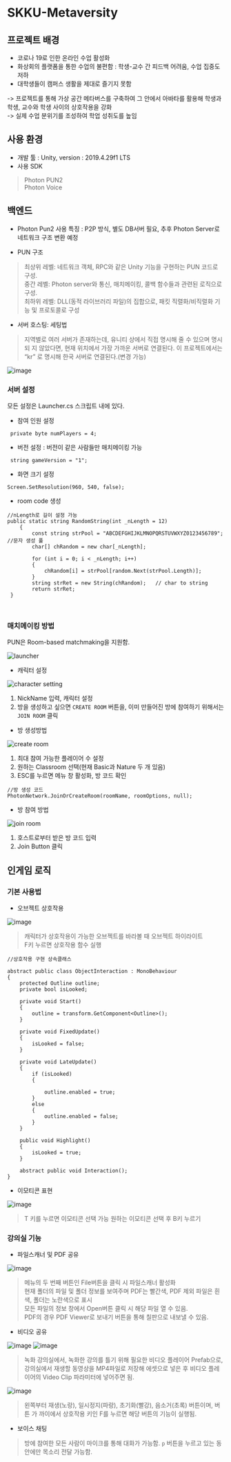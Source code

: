 # SKKU-Metaversity

## 프로젝트 배경

- 코로나 19로 인한 온라인 수업 활성화
- 화상회의 플랫폼을 통한 수업의 불편함
  : 학생-교수 간 피드백 어려움, 수업 집중도 저하
- 대학생들이 캠퍼스 생활을 제대로 즐기지 못함

-> 프로젝트를 통해 가상 공간 메타버스를 구축하여 그 안에서 아바타를 활용해 학생과
학생, 교수와 학생 사이의 상호작용을 강화  
-> 실제 수업 분위기를 조성하여 학업 성취도를 높임

## 사용 환경

- 개발 툴
  : Unity, version : 2019.4.29f1 LTS
- 사용 SDK
> Photon PUN2  
Photon Voice

## 백엔드
- Photon Pun2 사용
특징 : P2P 방식, 별도 DB서버 필요, 추후 Photon Server로 네트워크 구조 변환 예정

- PUN 구조
> 최상위 레벨: 네트워크 객체, RPC와 같은 Unity 기능을 구현하는 PUN 코드로 구성.  
 중간 레벨: Photon server와 통신, 매치메이킹, 콜백 함수들과 관련된 로직으로 구성.  
 최하위 레벨: DLL(동적 라이브러리 파일)의 집합으로, 패킷 직렬화/비직렬화 기능 및
프로토콜로 구성

- 서버 호스팅: 세팅법
> 지역별로 여러 서버가 존재하는데, 유니티 상에서 직접 명시해 줄 수 있으며 명시되
지 않았다면, 현재 위치에서 가장 가까운 서버로 연결된다. 이 프로젝트에서는 “kr”
로 명시해 한국 서버로 연결된다.(변경 가능)

![image](https://user-images.githubusercontent.com/38908169/147135709-486ca1af-8eec-4fbb-86ec-0b54bd685807.png)

### 서버 설정

모든 설정은 Launcher.cs 스크립트 내에 있다.

- 참여 인원 설정
```
 private byte numPlayers = 4;
```

- 버전 설정 : 버전이 같은 사람들만 매치메이킹 가능
```
 string gameVersion = "1";
```

- 화면 크기 설정
```
Screen.SetResolution(960, 540, false);
```

- room code 생성
```
//nLength로 길이 설정 가능
public static string RandomString(int _nLength = 12)
    {
        const string strPool = "ABCDEFGHIJKLMNOPQRSTUVWXYZ0123456789";  //문자 생성 풀
        char[] chRandom = new char[_nLength];

        for (int i = 0; i < _nLength; i++)
        {
            chRandom[i] = strPool[random.Next(strPool.Length)];
        }
        string strRet = new String(chRandom);   // char to string
        return strRet;
 }
 
 
```

### 매치메이킹 방법

PUN은 Room-based matchmaking을 지원함.

![launcher](https://user-images.githubusercontent.com/33747749/147245271-52e2c3b9-b4b8-410f-900b-cad9b5ecd8ad.png)

- 캐릭터 설정

![character setting](https://user-images.githubusercontent.com/33747749/147245450-bf004f23-5a62-4ed5-bf0c-bef608966344.png)

1. NickName 입력, 캐릭터 설정
2. 방을 생성하고 싶으면 `CREATE ROOM` 버튼을, 이미 만들어진 방에 참여하기 위해서는 `JOIN ROOM` 클릭

- 방 생성방법

![create room](https://user-images.githubusercontent.com/33747749/147245394-e438fc2e-af15-4997-8f0e-625031a89ed6.png)

1. 최대 참여 가능한 플레이어 수 설정
2. 원하는 Classroom 선택(현재 Basic과 Nature 두 개 있음)
3. ESC를 누르면 메뉴 창 활성화, 방 코드 확인

```
//방 생성 코드
PhotonNetwork.JoinOrCreateRoom(roomName, roomOptions, null);
```

- 방 참여 방법

![join room](https://user-images.githubusercontent.com/33747749/147245360-949afb18-0db7-4413-a082-3824620aba76.png)

1. 호스트로부터 받은 방 코드 입력
2. Join Button 클릭


## 인게임 로직

### 기본 사용법

- 오브젝트 상호작용

![image](https://user-images.githubusercontent.com/38908169/147135943-3ed61945-513f-47cb-8d77-0936e6a3f7a7.png)

>캐릭터가 상호작용이 가능한 오브젝트를 바라볼 때 오브젝트 하이라이트  
F키 누르면 상호작용 함수 실행

```
//상호작용 구현 상속클래스

abstract public class ObjectInteraction : MonoBehaviour
{
    protected Outline outline;
    private bool isLooked;

    private void Start()
    {
        outline = transform.GetComponent<Outline>();
    }

    private void FixedUpdate()
    {
        isLooked = false;
    }

    private void LateUpdate()
    {
        if (isLooked)
        {
            
            outline.enabled = true;
        }
        else
        {
            outline.enabled = false;
        }
    }

    public void Highlight()
    {
        isLooked = true;
    }

    abstract public void Interaction();
}
```

- 이모티콘 표현

![image](https://user-images.githubusercontent.com/38908169/147135991-2d184e52-d655-421d-a312-1719914e261a.png)

> T 키를 누르면 이모티콘 선택 가능
원하는 이모티콘 선택 후 B키 누르기

### 강의실 기능

- 파일스캐너 및 PDF 공유

![image](https://user-images.githubusercontent.com/38908169/147136030-bd13f383-3ac0-495a-8238-9b9c0474cc97.png)

> 메뉴의 두 번째 버튼인 File버튼을 클릭 시 파일스캐너 활성화  
  현재 폴더의 파일 및 폴더 정보를 보여주며
  PDF는 빨간색, PDF 제외 파일은 흰색, 폴더는 노란색으로 표시  
  모든 파일의 정보 창에서 Open버튼 클릭 시 해당 파일 열 수 있음.  
  PDF의 경우 PDF Viewer로 보내기 버튼을 통해 칠판으로 내보낼 수 있음.


- 비디오 공유

![image](https://user-images.githubusercontent.com/38908169/147136065-55e011cf-85d2-4d1d-9007-a2d676a2ac01.png)
![image](https://user-images.githubusercontent.com/38908169/147136082-42d0e344-341a-4f1b-8d66-71b78e7610c9.png)

>녹화 강의실에서, 녹화한 강의를 틀기 위해 필요한 비디오 플레이어 Prefab으로,  
강의실에서 재생할 동영상을 MP4파일로 저장해 에셋으로 넣은 후 비디오 플레이어의
Video Clip 파라미터에 넣어주면 됨.

![image](https://user-images.githubusercontent.com/38908169/147136095-d0bcbc68-c060-4b0e-90fb-594e262cec47.png)

>왼쪽부터 재생(노랑), 일시정지(파랑), 초기화(빨강), 음소거(초록) 버튼이며, 버튼 가
까이에서 상호작용 키인 F를 누르면 해당 버튼의 기능이 실행됨.

- 보이스 채팅

> 방에 참여한 모든 사람이 마이크를 통해 대화가 가능함.
> `p` 버튼을 누르고 있는 동안에만 목소리 전달 가능함.





 
